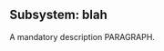 <!-- BEGIN Subsystem blah -->
## <a id="blah">Subsystem: blah</a>
A mandatory description PARAGRAPH.

<!-- END Subsystem blah -->
